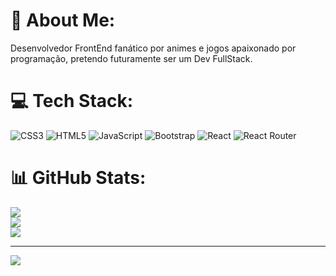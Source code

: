 # 💫 About Me:
Desenvolvedor FrontEnd fanático por animes e jogos apaixonado por programação, pretendo futuramente ser um Dev FullStack.

# 💻 Tech Stack:
![CSS3](https://img.shields.io/badge/css3-%231572B6.svg?style=for-the-badge&logo=css3&logoColor=white) ![HTML5](https://img.shields.io/badge/html5-%23E34F26.svg?style=for-the-badge&logo=html5&logoColor=white) ![JavaScript](https://img.shields.io/badge/javascript-%23323330.svg?style=for-the-badge&logo=javascript&logoColor=%23F7DF1E) ![Bootstrap](https://img.shields.io/badge/bootstrap-%23563D7C.svg?style=for-the-badge&logo=bootstrap&logoColor=white) ![React](https://img.shields.io/badge/react-%2320232a.svg?style=for-the-badge&logo=react&logoColor=%2361DAFB) ![React Router](https://img.shields.io/badge/React_Router-CA4245?style=for-the-badge&logo=react-router&logoColor=white) 
# 📊 GitHub Stats:
![](https://github-readme-stats.vercel.app/api?username=darlanbbs&theme=tokyonight&hide_border=false&include_all_commits=true&count_private=true)<br/>
![](https://github-readme-streak-stats.herokuapp.com/?user=darlanbbs&theme=tokyonight&hide_border=false)<br/>
![](https://github-readme-stats.vercel.app/api/top-langs/?username=darlanbbs&theme=tokyonight&hide_border=false&include_all_commits=true&count_private=true&layout=compact)

---
[![](https://visitcount.itsvg.in/api?id=darlanbbs&icon=2&color=11)](https://visitcount.itsvg.in)

<!-- Proudly created with GPRM ( https://gprm.itsvg.in ) -->
